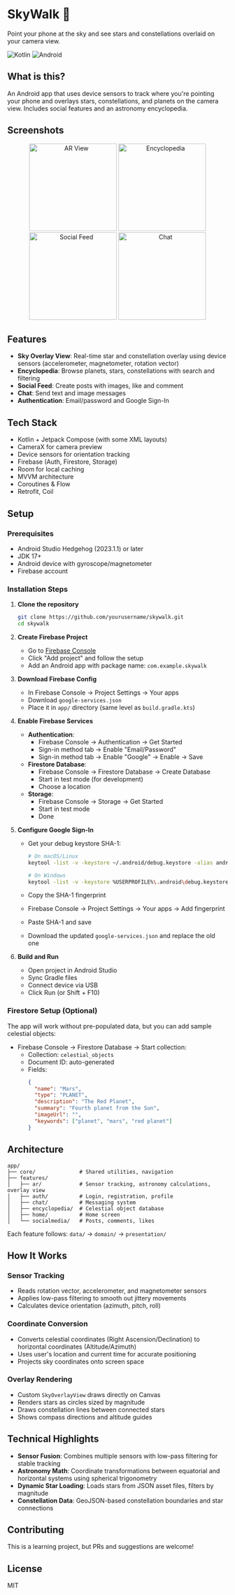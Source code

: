 # SkyWalk 🌌

Point your phone at the sky and see stars and constellations overlaid on your camera view.

![Kotlin](https://img.shields.io/badge/Kotlin-1.9.0-purple.svg)
![Android](https://img.shields.io/badge/Android-API%2024+-green.svg)

## What is this?

An Android app that uses device sensors to track where you're pointing your phone and overlays stars, constellations, and planets on the camera view. Includes social features and an astronomy encyclopedia.

## Screenshots

<p align="center">
  <img src="screenshots/ar_view.jpg" width="200" alt="AR View" />
  <img src="screenshots/encyclopedia.jpg" width="200" alt="Encyclopedia" />
  <img src="screenshots/social.jpg" width="200" alt="Social Feed" />
  <img src="screenshots/chat.jpg" width="200" alt="Chat" />
</p>

## Features

- **Sky Overlay View**: Real-time star and constellation overlay using device sensors (accelerometer, magnetometer, rotation vector)
- **Encyclopedia**: Browse planets, stars, constellations with search and filtering
- **Social Feed**: Create posts with images, like and comment
- **Chat**: Send text and image messages
- **Authentication**: Email/password and Google Sign-In

## Tech Stack

- Kotlin + Jetpack Compose (with some XML layouts)
- CameraX for camera preview
- Device sensors for orientation tracking
- Firebase (Auth, Firestore, Storage)
- Room for local caching
- MVVM architecture
- Coroutines & Flow
- Retrofit, Coil

## Setup

### Prerequisites

- Android Studio Hedgehog (2023.1.1) or later
- JDK 17+
- Android device with gyroscope/magnetometer
- Firebase account

### Installation Steps

1. **Clone the repository**

   ```bash
   git clone https://github.com/yourusername/skywalk.git
   cd skywalk
   ```

2. **Create Firebase Project**

   - Go to [Firebase Console](https://console.firebase.google.com/)
   - Click "Add project" and follow the setup
   - Add an Android app with package name: `com.example.skywalk`

3. **Download Firebase Config**

   - In Firebase Console → Project Settings → Your apps
   - Download `google-services.json`
   - Place it in `app/` directory (same level as `build.gradle.kts`)

4. **Enable Firebase Services**

   - **Authentication**:
     - Firebase Console → Authentication → Get Started
     - Sign-in method tab → Enable "Email/Password"
     - Sign-in method tab → Enable "Google" → Enable → Save
   - **Firestore Database**:
     - Firebase Console → Firestore Database → Create Database
     - Start in test mode (for development)
     - Choose a location
   - **Storage**:
     - Firebase Console → Storage → Get Started
     - Start in test mode
     - Done

5. **Configure Google Sign-In**

   - Get your debug keystore SHA-1:

     ```bash
     # On macOS/Linux
     keytool -list -v -keystore ~/.android/debug.keystore -alias androiddebugkey -storepass android -keypass android

     # On Windows
     keytool -list -v -keystore %USERPROFILE%\.android\debug.keystore -alias androiddebugkey -storepass android -keypass android
     ```

   - Copy the SHA-1 fingerprint
   - Firebase Console → Project Settings → Your apps → Add fingerprint
   - Paste SHA-1 and save
   - Download the updated `google-services.json` and replace the old one

6. **Build and Run**
   - Open project in Android Studio
   - Sync Gradle files
   - Connect device via USB
   - Click Run (or Shift + F10)

### Firestore Setup (Optional)

The app will work without pre-populated data, but you can add sample celestial objects:

- Firebase Console → Firestore Database → Start collection:
  - Collection: `celestial_objects`
  - Document ID: auto-generated
  - Fields:
    ```json
    {
      "name": "Mars",
      "type": "PLANET",
      "description": "The Red Planet",
      "summary": "Fourth planet from the Sun",
      "imageUrl": "",
      "keywords": ["planet", "mars", "red planet"]
    }
    ```

## Architecture

```
app/
├── core/              # Shared utilities, navigation
├── features/
│   ├── ar/            # Sensor tracking, astronomy calculations, overlay view
│   ├── auth/          # Login, registration, profile
│   ├── chat/          # Messaging system
│   ├── encyclopedia/  # Celestial object database
│   ├── home/          # Home screen
│   └── socialmedia/   # Posts, comments, likes
```

Each feature follows: `data/` → `domain/` → `presentation/`

## How It Works

### Sensor Tracking

- Reads rotation vector, accelerometer, and magnetometer sensors
- Applies low-pass filtering to smooth out jittery movements
- Calculates device orientation (azimuth, pitch, roll)

### Coordinate Conversion

- Converts celestial coordinates (Right Ascension/Declination) to horizontal coordinates (Altitude/Azimuth)
- Uses user's location and current time for accurate positioning
- Projects sky coordinates onto screen space

### Overlay Rendering

- Custom `SkyOverlayView` draws directly on Canvas
- Renders stars as circles sized by magnitude
- Draws constellation lines between connected stars
- Shows compass directions and altitude guides

## Technical Highlights

- **Sensor Fusion**: Combines multiple sensors with low-pass filtering for stable tracking
- **Astronomy Math**: Coordinate transformations between equatorial and horizontal systems using spherical trigonometry
- **Dynamic Star Loading**: Loads stars from JSON asset files, filters by magnitude
- **Constellation Data**: GeoJSON-based constellation boundaries and star connections

## Contributing

This is a learning project, but PRs and suggestions are welcome!

## License

MIT
